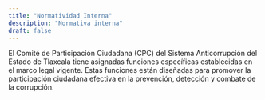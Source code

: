 ```yaml
---
title: "Normatividad Interna"
description: "Normativa interna"
draft: false
---
```


El Comité de Participación Ciudadana (CPC) del Sistema Anticorrupción del Estado de Tlaxcala tiene asignadas funciones específicas establecidas en el marco legal vigente. Estas funciones están diseñadas para promover la participación ciudadana efectiva en la prevención, detección y combate de la corrupción.
